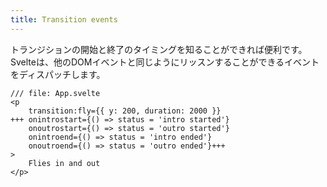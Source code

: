 ```yaml
---
title: Transition events
---
```


トランジションの開始と終了のタイミングを知ることができれば便利です。Svelteは、他のDOMイベントと同じようにリッスンすることができるイベントをディスパッチします。

```svelte
/// file: App.svelte
<p
	transition:fly={{ y: 200, duration: 2000 }}
+++	onintrostart={() => status = 'intro started'}
	onoutrostart={() => status = 'outro started'}
	onintroend={() => status = 'intro ended'}
	onoutroend={() => status = 'outro ended'}+++
>
	Flies in and out
</p>
```
